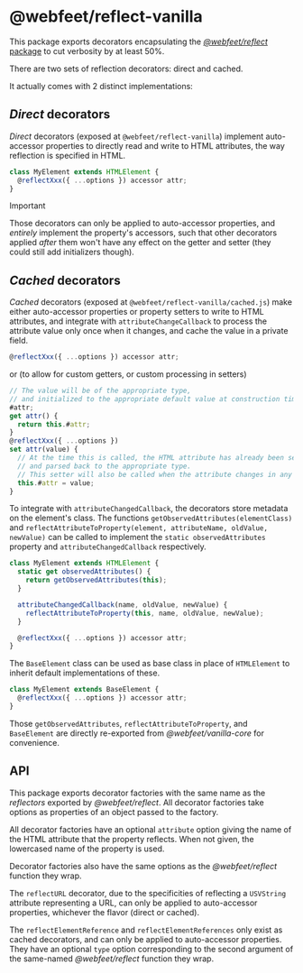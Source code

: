 # @webfeet/reflect-vanilla

This package exports decorators encapsulating the [_@webfeet/reflect_ package](../core/README.md) to cut verbosity by at least 50%.

There are two sets of reflection decorators: direct and cached.

It actually comes with 2 distinct implementations:

## _Direct_ decorators

_Direct_ decorators (exposed at `@webfeet/reflect-vanilla`) implement auto-accessor properties to directly read and write to HTML attributes, the way reflection is specified in HTML.

```js
class MyElement extends HTMLElement {
  @reflectXxx({ ...options }) accessor attr;
}
```

> [!IMPORTANT]
> Those decorators can only be applied to auto-accessor properties, and _entirely_ implement the property's accessors, such that other decorators applied _after_ them won't have any effect on the getter and setter (they could still add initializers though).

## _Cached_ decorators

_Cached_ decorators (exposed at `@webfeet/reflect-vanilla/cached.js`) make either auto-accessor properties or property setters to write to HTML attributes, and integrate with `attributeChangeCallback` to process the attribute value only once when it changes, and cache the value in a private field.

```js
@reflectXxx({ ...options }) accessor attr;
```

or (to allow for custom getters, or custom processing in setters)

```js
// The value will be of the appropriate type,
// and initialized to the appropriate default value at construction time.
#attr;
get attr() {
  return this.#attr;
}
@reflectXxx({ ...options })
set attr(value) {
  // At the time this is called, the HTML attribute has already been set,
  // and parsed back to the appropriate type.
  // This setter will also be called when the attribute changes in any way.
  this.#attr = value;
}
```

To integrate with `attributeChangedCallback`, the decorators store metadata on the element's class.
The functions `getObservedAttributes(elementClass)` and `reflectAttributeToProperty(element, attributeName, oldValue, newValue)`
can be called to implement the `static observedAttributes` property and `attributeChangedCallback` respectively.

```js
class MyElement extends HTMLElement {
  static get observedAttributes() {
    return getObservedAttributes(this);
  }

  attributeChangedCallback(name, oldValue, newValue) {
    reflectAttributeToProperty(this, name, oldValue, newValue);
  }

  @reflectXxx({ ...options }) accessor attr;
}
```

The `BaseElement` class can be used as base class in place of `HTMLElement` to inherit default implementations of these.

```js
class MyElement extends BaseElement {
  @reflectXxx({ ...options }) accessor attr;
}
```

Those `getObservedAttributes`, `reflectAttributeToProperty`, and `BaseElement` are directly re-exported from _@webfeet/vanilla-core_ for convenience.

## API

This package exports decorator factories with the same name as the _reflectors_ exported by _@webfeet/reflect_. All decorator factories take options as properties of an object passed to the factory.

All decorator factories have an optional `attribute` option giving the name of the HTML attribute that the property reflects. When not given, the lowercased name of the property is used.

Decorator factories also have the same options as the _@webfeet/reflect_ function they wrap.

The `reflectURL` decorator, due to the specificities of reflecting a `USVString` attribute representing a URL, can only be applied to auto-accessor properties, whichever the flavor (direct or cached).

The `reflectElementReference` and `reflectElementReferences` only exist as cached decorators, and can only be applied to auto-accessor properties.
They have an optional `type` option corresponding to the second argument of the same-named _@webfeet/reflect_ function they wrap.
